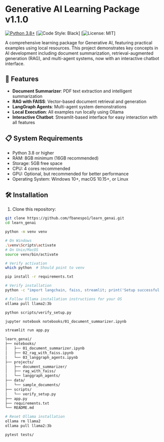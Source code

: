 # Generative AI Learning Package v1.1.0

[![Python 3.8+](https://img.shields.io/badge/python-3.8+-blue.svg)](https://www.python.org/downloads/)
[![Code Style: Black](https://img.shields.io/badge/code%20style-black-000000.svg)]
[![License: MIT](https://img.shields.io/badge/License-MIT-yellow.svg)]

A comprehensive learning package for Generative AI, featuring practical examples using local resources. This project demonstrates key concepts in AI development including document summarization, retrieval-augmented generation (RAG), and multi-agent systems, now with an interactive chatbot interface.

## 🚀 Features

- **Document Summarizer**: PDF text extraction and intelligent summarization
- **RAG with FAISS**: Vector-based document retrieval and generation
- **LangGraph Agents**: Multi-agent system demonstrations
- **Local Execution**: All examples run locally using Ollama
- **Interactive Chatbot**: Streamlit-based interface for easy interaction with all features

## 📋 System Requirements

- Python 3.8 or higher
- RAM: 8GB minimum (16GB recommended)
- Storage: 5GB free space
- CPU: 4 cores recommended
- GPU: Optional, but recommended for better performance
- Operating System: Windows 10+, macOS 10.15+, or Linux

## 🛠️ Installation

1. Clone this repository:
```bash
git clone https://github.com/fbanespo1/learn_genai.git
cd learn_genai

python -m venv venv

# On Windows
.\venv\Scripts\activate
# On Unix/MacOS
source venv/bin/activate

# Verify activation
which python  # Should point to venv

pip install -r requirements.txt

# Verify installation
python -c "import langchain, faiss, streamlit; print('Setup successful!')"

# Follow Ollama installation instructions for your OS
ollama pull llama2:3b

python scripts/verify_setup.py

jupyter notebook notebooks/01_document_summarizer.ipynb

streamlit run app.py

learn_genai/
├── notebooks/
│   ├── 01_document_summarizer.ipynb
│   ├── 02_rag_with_faiss.ipynb
│   └── 03_langgraph_agents.ipynb
├── projects/
│   ├── document_summarizer/
│   ├── rag_with_faiss/
│   └── langgraph_agents/
├── data/
│   └── sample_documents/
├── scripts/
│   └── verify_setup.py
├── app.py
├── requirements.txt
└── README.md

# Reset Ollama installation
ollama rm llama2
ollama pull llama2:3b

pytest tests/


